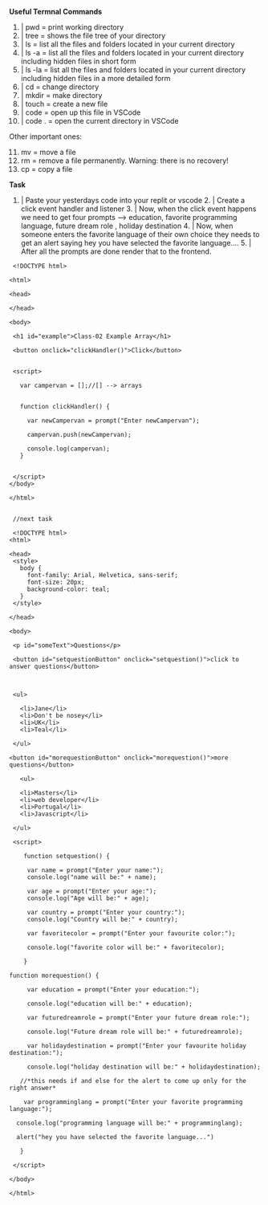 **Useful Termnal Commands**

1.  |  pwd = print working directory
2.  | tree = shows the file tree of your directory
3.  | ls = list all the files and folders located in your current directory
4.  | ls -a = list all the files and folders located in your current directory including hidden files in short form
5.  | ls -la = list all the files and folders located in your current directory including hidden files in a more detailed form
6.  | cd = change directory
7.  | mkdir = make directory
8.  | touch = create a new file
9.  | code <filename> = open up this file in VSCode
10. | code . = open the current directory in VSCode

Other important ones:

11. mv = move a file
12. rm <filename> = remove a file permanently. Warning: there is no recovery!
13. cp <source> <destination> = copy a file

  **Task**
  
1.  | Paste your yesterdays code into your replit or vscode
2️.  | Create a click event handler and listener
3️.  | Now, when the click event happens we need to get four prompts --> education, favorite programming language, future dream role , holiday destination
4️.  | Now, when someone enters the favorite language of their own choice they needs to get an alert saying hey you have selected the favorite language....
5️.  | After all the prompts are done render that to the frontend.
  
 ```
  <!DOCTYPE html>

<html>

<head>

</head>

<body>

  <h1 id="example">Class-02 Example Array</h1>

  <button onclick="clickHandler()">Click</button>


  <script>

    var campervan = [];//[] --> arrays


    function clickHandler() {

      var newCampervan = prompt("Enter newCampervan");

      campervan.push(newCampervan);
      
      console.log(campervan);
    }


  </script>
</body>

</html>
  
  
  //next task
  
  <!DOCTYPE html>
<html>

<head>
  <style>
    body {
      font-family: Arial, Helvetica, sans-serif;
      font-size: 20px;
      background-color: teal;
    }
  </style>
  
</head>

<body>

  <p id="someText">Questions</p>

  <button id="setquestionButton" onclick="setquestion()">click to answer questions</button>

 

  <ul>
    
    <li>Jane</li>
    <li>Don't be nosey</li>
    <li>UK</li>
    <li>Teal</li>
 
  </ul>

 <button id="morequestionButton" onclick="morequestion()">more questions</button>

    <ul>
     
    <li>Masters</li>
    <li>web developer</li>
    <li>Portugal</li>
    <li>Javascript</li>
 
  </ul>
  
  <script>

     function setquestion() {

      var name = prompt("Enter your name:");
      console.log("name will be:" + name);

      var age = prompt("Enter your age:");
      console.log("Age will be:" + age);

      var country = prompt("Enter your country:");
      console.log("Country will be:" + country);
      
      var favoritecolor = prompt("Enter your favourite color:");
       
      console.log("favorite color will be:" + favoritecolor);

     }
    
 function morequestion() {

      var education = prompt("Enter your education:");
   
      console.log("education will be:" + education);

      var futuredreamrole = prompt("Enter your future dream role:");
   
      console.log("Future dream role will be:" + futuredreamrole);
      
      var holidaydestination = prompt("Enter your favourite holiday destination:");
   
      console.log("holiday destination will be:" + holidaydestination);   

    //*this needs if and else for the alert to come up only for the right answer*
    
     var programminglang = prompt("Enter your favorite programming language:");
     
   console.log("programming language will be:" + programminglang);

   alert("hey you have selected the favorite language...")

    }
    
  </script>

</body>

</html>
  
 ```
